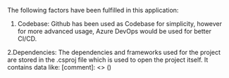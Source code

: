 The following factors have been fulfilled in this application:

1. Codebase: Github has been used as Codebase for simplicity, however for more advanced usage, Azure DevOps would be used for better CI/CD.

2.Dependencies: The dependencies and frameworks used for the project are stored in the .csproj file which is used to open the project itself.
                It contains data like: [comment]: <> (<PackageReference Include="Npgsql" Version="6.0.7" />)
